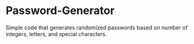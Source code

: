 # Password-Generator
Simple code that generates randomized passwords based on number of integers, letters, and special characters.
